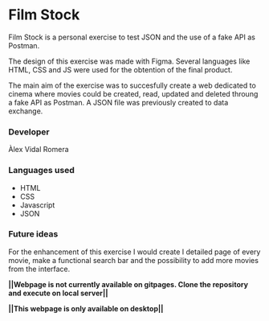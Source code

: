 # Film Stock

Film Stock is a personal exercise to test JSON and the use of a fake API as Postman.

The design of this exercise was made with Figma. Several languages like HTML, CSS and JS were used for the obtention of the final product. 

The main aim of the exercise was to succesfully create a web dedicated to cinema where movies could be created, read, updated and deleted throung a fake API as Postman. A JSON file was previously created to data exchange. 

### Developer

Àlex Vidal Romera

### Languages used

- HTML
- CSS
- Javascript
- JSON

### Future ideas

For the enhancement of this exercise I would create I detailed page of every movie, make a functional search bar and the possibility to add more movies from the interface. 

**||Webpage is not currently available on gitpages. Clone the repository and execute on local server||**


**||This webpage is only available on desktop||**


